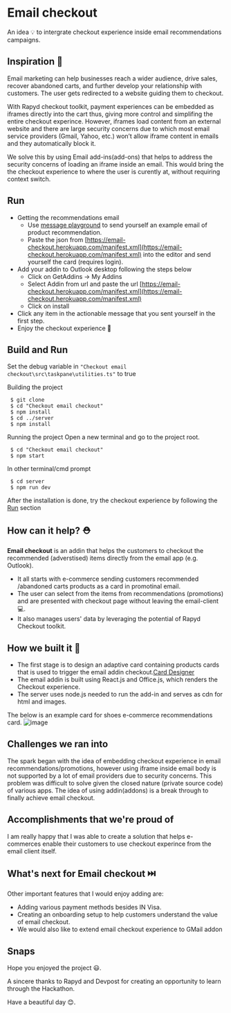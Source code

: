 # Email checkout
An idea :bulb:  to intergrate checkout experience inside email recommendations campaigns.

## Inspiration 🥇

Email marketing can help businesses reach a wider audience, drive sales, recover abandoned carts, and further develop your relationship with customers. The user gets redirected to a website guiding them to checkout.

With Rapyd checkout toolkit, payment experiences can be embedded as iframes directly into the cart thus, giving more control and simplifing the entire checkout experince.
However, iframes load content from an external website and there are large security concerns due to which most email service providers (Gmail, Yahoo, etc.) won’t allow iframe content in emails and they automatically block it.

We solve this by using Email add-ins(add-ons) that helps to address the security concerns of loading an iframe inside an email. This would bring the the checkout experience to where the user is curently at, without requiring context switch.


## Run
- Getting the recommendations email
    - Use [message playground](https://messagecardplayground.azurewebsites.net/) to send yourself an example email of product recommendation.
    - Paste the json from [https://email-checkout.herokuapp.com/manifest.xml](https://email-checkout.herokuapp.com/manifest.xml) into the editor and send yourself the card (requires login).
- Add your addin to Outlook desktop following the steps below
    - Click on GetAddins -> My Addins
    - Select Addin from url and paste the url [https://email-checkout.herokuapp.com/manifest.xml](https://email-checkout.herokuapp.com/manifest.xml)
    - Click on install
- Click any item in the actionable message that you sent yourself in the first step.
- Enjoy the checkout experience 🎉


## Build and Run
Set the debug variable in `"Checkout email checkout\src\taskpane\utilities.ts"` to true

Building the project
```
 $ git clone
 $ cd "Checkout email checkout"
 $ npm install
 $ cd ../server 
 $ npm install
```

Running the project
Open a new terminal and go to the project root.
```
 $ cd "Checkout email checkout"
 $ npm start
```
In other terminal/cmd prompt
```
 $ cd server
 $ npm run dev
```

After the installation is done, try the checkout experience by following the [Run](#run) section

## How can it help? ⛑️ 
**Email checkout** is an addin that helps the customers to checkout the recommended (adverstised) items directly from the email app (e.g. Outlook).
- It all starts with e-commerce sending customers recommended /abandoned carts products as a card in promotinal email.
- The user can select from the items from recommendations (promotions) and are presented with checkout page without leaving the email-client 💻.
- It also manages users' data by leveraging the potential of Rapyd Checkout toolkit.

## How we built it 🔧 
- The first stage is to design an adaptive card containing products cards that is used to trigger the email addin checkout.[Card Designer](https://amdesigner.azurewebsites.net/)
- The email addin is built using React.js and Office.js, which renders the Checkout experience.
- The server uses node.js needed to run the add-in and serves as cdn for html and images.

The below is an example card for shoes e-commerce recommendations card.
![image](https://user-images.githubusercontent.com/86864820/169894458-e35d1f73-1cd0-4382-a740-806dd3d47245.png)


## Challenges we ran into 
The spark began with the idea of embedding checkout experience in email recommendations/promotions, however using iframe inside email body is not supported by a lot of email providers due to security concerns. This problem was difficult to solve given the closed nature (private source code) of various apps. The idea of using addin(addons) is a break through to finally achieve email checkout.


## Accomplishments that we're proud of
I am really happy that I was able to create a solution that helps e-commerces  enable their customers to use checkout experince from the email client itself.


## What's next for Email checkout ⏭️
Other important features that I would enjoy adding are:
- Adding various payment methods besides IN Visa.
- Creating an onboarding setup to help customers understand the value of email checkout.
- We would also like to extend email checkout experience to GMail addon


## Snaps
Hope you enjoyed the project 😃.

A sincere thanks to Rapyd and Devpost for creating an opportunity to learn through the Hackathon.

Have a beautiful day 😊.
